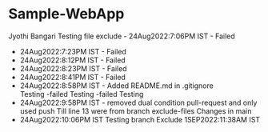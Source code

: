 # Sample-WebApp

Jyothi Bangari
Testing file exclude - 24Aug2022:7:06PM IST - Failed
- 24Aug2022:7:23PM IST - Failed
- 24Aug2022:8:12PM IST - Failed
- 24Aug2022:8:23PM IST - Failed
- 24Aug2022:8:41PM IST - Failed
- 24Aug2022:8:58PM IST - Added README.md in .gitignore   
Testing -failed
Testing -failed
Testing
- 24Aug2022:9:58PM IST - removed dual condition pull-request and only used push
Till line 13 were from branch exclude-files
Changes in main 
- 24Aug2022:10:06PM IST 
Testing branch Exclude 1SEP2022:11:38AM IST
